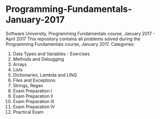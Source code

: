 # Programming-Fundamentals-January-2017
Software University, Programming Fundamentals course, January 2017 - April 2017
This repository contains all problems solved during the Programming Fundamentals course, January 2017.
Categories:
1. Data Types and Variables - Exercises 
2. Methods and Debugging
3. Arrays 
4. Lists 
5. Dictionaries, Lambda and LINQ 
7. Files and Exceptions 
8. Strings, Regex
9. Exam Preparation I
10. Exam Preparation II
11. Exam Preparation III 
12. Exam Preparation IV 
13. Practical Еxam
